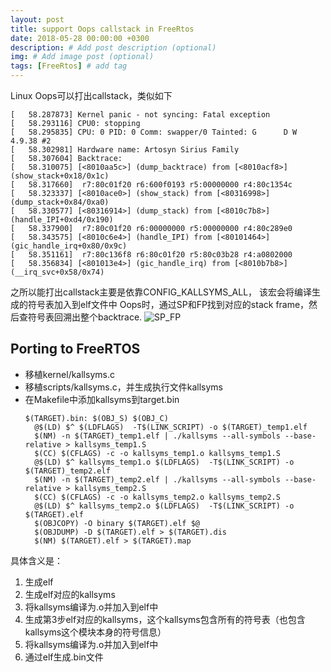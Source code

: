 ```yaml
---
layout: post
title: support Oops callstack in FreeRtos
date: 2018-05-28 00:00:00 +0300
description: # Add post description (optional) 
img: # Add image post (optional)
tags: [FreeRtos] # add tag
---
```

Linux Oops可以打出callstack，类似如下
```
[   58.287873] Kernel panic - not syncing: Fatal exception
[   58.293116] CPU0: stopping
[   58.295835] CPU: 0 PID: 0 Comm: swapper/0 Tainted: G      D W       4.9.38 #2
[   58.302981] Hardware name: Artosyn Sirius Family
[   58.307604] Backtrace: 
[   58.310075] [<8010aa5c>] (dump_backtrace) from [<8010acf8>] (show_stack+0x18/0x1c)
[   58.317660]  r7:80c01f20 r6:600f0193 r5:00000000 r4:80c1354c
[   58.323337] [<8010ace0>] (show_stack) from [<80316998>] (dump_stack+0x84/0xa0)
[   58.330577] [<80316914>] (dump_stack) from [<8010c7b8>] (handle_IPI+0xd4/0x190)
[   58.337900]  r7:80c01f20 r6:00000000 r5:00000000 r4:80c289e0
[   58.343575] [<8010c6e4>] (handle_IPI) from [<80101464>] (gic_handle_irq+0x80/0x9c)
[   58.351161]  r7:80c136f8 r6:80c01f20 r5:80c03b28 r4:a0802000
[   58.356834] [<801013e4>] (gic_handle_irq) from [<8010b7b8>] (__irq_svc+0x58/0x74)
```
之所以能打出callstack主要是依靠CONFIG_KALLSYMS_ALL， 该宏会将编译生成的符号表加入到elf文件中
Oops时，通过SP和FP找到对应的stack frame，然后查符号表回溯出整个backtrace.
![SP_FP]({{site.baseurl}}/assets/img/sp-fp.png)

## Porting to FreeRTOS

* 移植kernel/kallsyms.c
* 移植scripts/kallsyms.c，并生成执行文件kallsyms
* 在Makefile中添加kallsyms到target.bin
  ```
  $(TARGET).bin: $(OBJ_S) $(OBJ_C) 
    @$(LD) $^ $(LDFLAGS)  -T$(LINK_SCRIPT) -o $(TARGET)_temp1.elf
    $(NM) -n $(TARGET)_temp1.elf | ./kallsyms --all-symbols --base-relative > kallsyms_temp1.S
    $(CC) $(CFLAGS) -c -o kallsyms_temp1.o kallsyms_temp1.S
    @$(LD) $^ kallsyms_temp1.o $(LDFLAGS)  -T$(LINK_SCRIPT) -o $(TARGET)_temp2.elf
    $(NM) -n $(TARGET)_temp2.elf | ./kallsyms --all-symbols --base-relative > kallsyms_temp2.S
    $(CC) $(CFLAGS) -c -o kallsyms_temp2.o kallsyms_temp2.S
    @$(LD) $^ kallsyms_temp2.o $(LDFLAGS)  -T$(LINK_SCRIPT) -o $(TARGET).elf
    $(OBJCOPY) -O binary $(TARGET).elf $@
    $(OBJDUMP) -D $(TARGET).elf > $(TARGET).dis
    $(NM) $(TARGET).elf > $(TARGET).map
  ```
具体含义是：
1. 生成elf
2. 生成elf对应的kallsyms
3. 将kallsyms编译为.o并加入到elf中
4. 生成第3步elf对应的kallsyms，这个kallsyms包含所有的符号表（也包含kallsyms这个模块本身的符号信息）
5. 将kallsyms编译为.o并加入到elf中
6. 通过elf生成.bin文件

<!---
![I and My friends]({{site.baseurl}}/assets/img/we-in-rest.jpg)
-->

